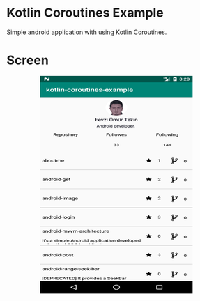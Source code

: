 # Kotlin Coroutines Example
Simple android application with using Kotlin Coroutines.

# Screen
<center><img src="/art/screenshots.png" width="350" height="500" /></center>
